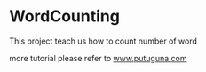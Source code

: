 # WordCounting
This project teach us how to count number of word

more tutorial please refer to www.putuguna.com
